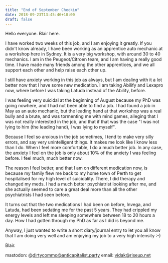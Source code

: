 ```yaml
---
title: "End of September Checkin"
date: 2018-09-23T13:45:46+10:00
draft: false
---
```


Hello everyone. Blair here.

I have worked two weeks of this job, and I am enjoying it greatly. If you didn't know already, I have been working as an apprentice auto mechanic at a workshop here in Sydney. It is a very big workshop, with around 30 to 40 mechanics. I am in the Peugeot/Citroen team, and I am having a really good time. I have made many friends among the other apprentices, and we all support each other and help raise each other up.

I still have anxiety working in this job as always, but I am dealing with it a lot better now that I have some new medication. I am taking Abilify and Lexapro now, where before I was taking Latuda instead of the Ability, before.

I was feeling very suicidal at the beginning of August because my PhD was going nowhere, and I had not been able to find a job. I had found a job in May as an auto mechanic, but the leading hand at that workshop was a real bully and a brute, and was tormenting me with mind games, alleging that I was not really interested in the job, and that if that was the case "I was not lying to him (the leading hand), I was lying to myself".

Because I feel so anxious in the job sometimes, I tend to make very silly errors, and say very unintelligent things. It makes me look like I know less than I do. When I feel more comfortable, I do a much better job. In any case, the anxiety I feel on the job is only about 10% of the anxiety I was feeling before. I feel much, much better now.

The reason I feel better, and that I am on different medication now, is because my family flew me back to my home town of Perth to get hospitalised for my high level of suicidality. There, I did therapy and changed my meds. I had a much better psychiatrist looking after me, and she actually seemed to care a great deal more than all the other psychiatrists I had seen before.

It turns out that the two medications I had been on before, Invega, and Latuda, had been sedating me for the past 5 years. They had crippled my energy levels and left me sleeping somewhere between 18 to 20 hours a day. How I had gotten through my PhD as far as I did is beyond me.

Anyway, I just wanted to write a short diary/journal entry to let you all know that I am doing very well and am enjoying my job to a very high intensity :-)

Blair.

mastodon: @dirtycommo@anticapitalist.party
email: vidak@riseup.net
